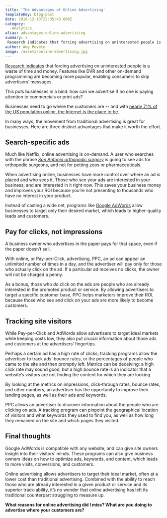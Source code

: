 ```yaml
---
title: 'The Advantages of Online Advertising'
templateKey: blog-post
date: 2010-12-13T22:35:43.000Z
category: 
  -Analytics
alias: advantages-online-advertising
summary: > 
 Research indicates that forcing advertising on uninterested people is a waste of time and money. Features like DVR and other on-demand programming are becoming more popular, enabling consumers to skip advertisers’ messages. This puts businesses in a bind: how can we advertise if no one is paying attention to commercials or print ads?
author: Amy Peveto
image: /assets/online-advertising.jpg
---
```


[Research indicates](http://www.gerrymcgovern.com/nt/2009/nt-2010-01-18-Annoying-people.htm) that forcing advertising on uninterested people is a waste of time and money. Features like DVR and other on-demand programming are becoming more popular, enabling consumers to skip advertisers’ messages.

This puts businesses in a bind: how can we advertise if no one is paying attention to commercials or print ads?

Businesses need to go where the customers are -- and with [nearly 71% of the US population online, the Internet is the place to be](https://www.emarketer.com/).

In many ways, the movement from traditional advertising is great for businesses. Here are three distinct advantages that make it worth the effort.

Search-specific ads
-------------------

Much like Netflix, online advertising is on-demand. A user who searches with the phrase [_San Antonio orthopedic surgery_](http://www.google.com/#sclient=psy&hl=en&q=san+antonio+orthopedic+surgery&aq=f&aqi=g1g-v2&aql=&oq=&gs_rfai=&pbx=1&fp=cc7ad1a43d378bba) is going to see ads for orthopedic surgeons, and not for petting zoos or pharmaceuticals.

When advertising online, businesses have more control over where an ad is placed and who sees it. Those who see your ads are interested in your business, and are interested in it right now. This saves your business money and improves your ROI because you’re not presenting to thousands who have no interest in your product.

Instead of casting a wide net, programs like [Google AdWords](https://www.google.com/accounts/ServiceLogin?service=adwords&hl=en_US&ltmpl=adwords&passive=true&ifr=false&alwf=true&continue=https://adwords.google.com/um/gaiaauth?apt%3DNone%26ugl%3Dtrue) allow businesses to target only their desired market, which leads to higher-quality leads and customers.

Pay for clicks, not impressions
-------------------------------

A business owner who advertises in the paper pays for that space, even if the paper doesn’t sell.

With online, or Pay-per-Click, advertising, PPC, an ad can appear an unlimited number of times in a day, and the advertiser will pay only for those who actually click on the ad. If a particular ad receives no clicks, the owner will not be charged a penny.

As a bonus, those who _do_ click on the ads are people who are already interested in the promoted product or service. By allowing advertisers to target a specific customer base, PPC helps marketers improve their ROI, because those who see and click on your ads are more likely to become customers.

Tracking site visitors
----------------------

While Pay-per-Click and AdWords allow advertisers to target ideal markets while keeping costs low, they also put crucial information about those ads and customers at the advertisers’ fingertips.

Perhaps a certain ad has a high rate of clicks; tracking programs allow the advertiser to track ads’ bounce rates, or the percentages of people who came to the site and then promptly left. Metrics can be deceiving: a high click rate may sound good, but a high bounce rate is an indicator that a website’s visitors are not finding the content for which they are looking.

By looking at the metrics on impressions, click-through rates, bounce rates, and other numbers, an advertiser has the opportunity to improve their landing pages, as well as their ads and keywords.

PPC allows an advertiser to discover information about the people who are clicking on ads. A tracking program can pinpoint the geographical location of visitors and what keywords they used to find you, as well as how long they remained on the site and which pages they visited.

Final thoughts
--------------

Google AdWords is compatible with any website, and can give site owners insight into their visitors’ minds. These programs can also give business owners ideas on how to optimize ads, keywords, and content, which leads to more visits, conversions, and customers.

Online advertising allows advertisers to target their ideal market, often at a lower cost than traditional advertising. Combined with the ability to reach those who are already interested in a given product or service and its superior track-ability, it’s no wonder that online advertising has left its traditional counterpart struggling to measure up.

**What reasons for online advertising did I miss? What are you doing to advertise where your customers are?**